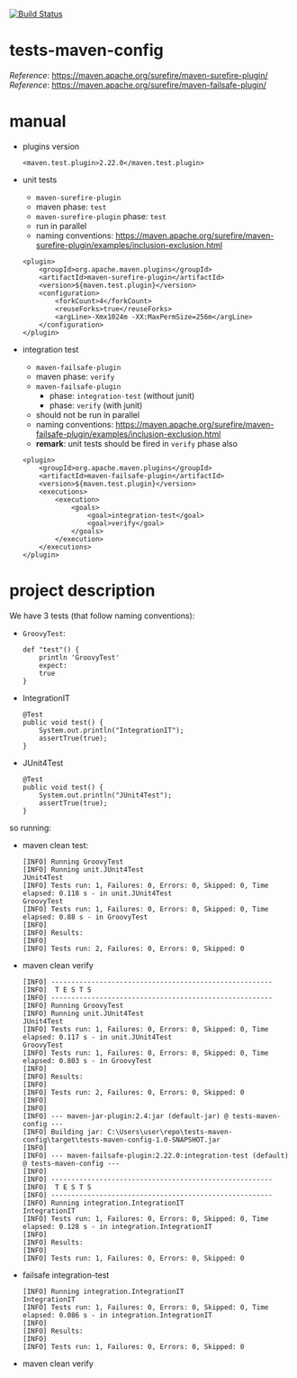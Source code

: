 [![Build Status](https://travis-ci.com/mtumilowicz/tests-maven-config.svg?branch=master)](https://travis-ci.com/mtumilowicz/tests-maven-config)

# tests-maven-config

_Reference_: https://maven.apache.org/surefire/maven-surefire-plugin/  
_Reference_: https://maven.apache.org/surefire/maven-failsafe-plugin/

# manual
* plugins version
    ```
    <maven.test.plugin>2.22.0</maven.test.plugin>
    ```
* unit tests
    * `maven-surefire-plugin`
    * maven phase: `test`
    * `maven-surefire-plugin` phase: `test`
    * run in parallel
    * naming conventions: https://maven.apache.org/surefire/maven-surefire-plugin/examples/inclusion-exclusion.html
    ```
    <plugin>
        <groupId>org.apache.maven.plugins</groupId>
        <artifactId>maven-surefire-plugin</artifactId>
        <version>${maven.test.plugin}</version>
        <configuration>
            <forkCount>4</forkCount>
            <reuseForks>true</reuseForks>
            <argLine>-Xmx1024m -XX:MaxPermSize=256m</argLine>
        </configuration>
    </plugin>    
    ```
    
* integration test
    * `maven-failsafe-plugin`
    * maven phase: `verify`
    * `maven-failsafe-plugin` 
        * phase: `integration-test` (without junit)
        * phase: `verify` (with junit)
    * should not be run in parallel
    * naming conventions: https://maven.apache.org/surefire/maven-failsafe-plugin/examples/inclusion-exclusion.html
    * **remark**: unit tests should be fired in `verify` phase also
    ```
    <plugin>
        <groupId>org.apache.maven.plugins</groupId>
        <artifactId>maven-failsafe-plugin</artifactId>
        <version>${maven.test.plugin}</version>
        <executions>
            <execution>
                <goals>
                    <goal>integration-test</goal>
                    <goal>verify</goal>
                </goals>
            </execution>
        </executions>
    </plugin>
    ```
    
# project description
We have 3 tests (that follow naming conventions):
* `GroovyTest`:
    ```
    def "test"() {
        println 'GroovyTest'
        expect:
        true
    }    
    ```
* IntegrationIT
    ```
    @Test
    public void test() {
        System.out.println("IntegrationIT");
        assertTrue(true);
    }    
    ```
* JUnit4Test
    ```
    @Test
    public void test() {
        System.out.println("JUnit4Test");
        assertTrue(true);
    }    
    ```
so running:
* maven clean test:
    ```
    [INFO] Running GroovyTest
    [INFO] Running unit.JUnit4Test
    JUnit4Test
    [INFO] Tests run: 1, Failures: 0, Errors: 0, Skipped: 0, Time elapsed: 0.118 s - in unit.JUnit4Test
    GroovyTest
    [INFO] Tests run: 1, Failures: 0, Errors: 0, Skipped: 0, Time elapsed: 0.88 s - in GroovyTest
    [INFO] 
    [INFO] Results:
    [INFO] 
    [INFO] Tests run: 2, Failures: 0, Errors: 0, Skipped: 0
    ```

* maven clean verify
    ```
    [INFO] -------------------------------------------------------
    [INFO]  T E S T S
    [INFO] -------------------------------------------------------
    [INFO] Running GroovyTest
    [INFO] Running unit.JUnit4Test
    JUnit4Test
    [INFO] Tests run: 1, Failures: 0, Errors: 0, Skipped: 0, Time elapsed: 0.117 s - in unit.JUnit4Test
    GroovyTest
    [INFO] Tests run: 1, Failures: 0, Errors: 0, Skipped: 0, Time elapsed: 0.803 s - in GroovyTest
    [INFO] 
    [INFO] Results:
    [INFO] 
    [INFO] Tests run: 2, Failures: 0, Errors: 0, Skipped: 0
    [INFO] 
    [INFO] 
    [INFO] --- maven-jar-plugin:2.4:jar (default-jar) @ tests-maven-config ---
    [INFO] Building jar: C:\Users\user\repo\tests-maven-config\target\tests-maven-config-1.0-SNAPSHOT.jar
    [INFO] 
    [INFO] --- maven-failsafe-plugin:2.22.0:integration-test (default) @ tests-maven-config ---
    [INFO] 
    [INFO] -------------------------------------------------------
    [INFO]  T E S T S
    [INFO] -------------------------------------------------------
    [INFO] Running integration.IntegrationIT
    IntegrationIT
    [INFO] Tests run: 1, Failures: 0, Errors: 0, Skipped: 0, Time elapsed: 0.128 s - in integration.IntegrationIT
    [INFO] 
    [INFO] Results:
    [INFO] 
    [INFO] Tests run: 1, Failures: 0, Errors: 0, Skipped: 0
    ```

* failsafe integration-test
    ```
    [INFO] Running integration.IntegrationIT
    IntegrationIT
    [INFO] Tests run: 1, Failures: 0, Errors: 0, Skipped: 0, Time elapsed: 0.086 s - in integration.IntegrationIT
    [INFO] 
    [INFO] Results:
    [INFO] 
    [INFO] Tests run: 1, Failures: 0, Errors: 0, Skipped: 0
    ```

* maven clean verify